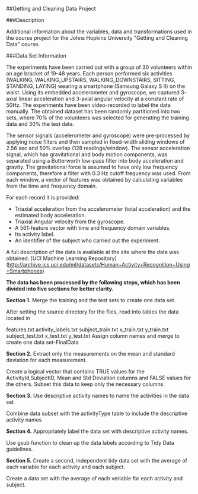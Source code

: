##Getting and Cleaning Data Project


###Description

Additional information about the variables, data and transformations used in the course project for the Johns Hopkins University "Getting and Cleaning Data" course.

###Data Set Information

The experiments have been carried out with a group of 30 volunteers within an age bracket of 19-48 years. Each person performed six activities (WALKING, WALKING_UPSTAIRS, WALKING_DOWNSTAIRS, SITTING, STANDING, LAYING) wearing a smartphone (Samsung Galaxy S II) on the waist. Using its embedded accelerometer and gyroscope, we captured 3-axial linear acceleration and 3-axial angular velocity at a constant rate of 50Hz. The experiments have been video-recorded to label the data manually. The obtained dataset has been randomly partitioned into two sets, where 70% of the volunteers was selected for generating the training data and 30% the test data.

The sensor signals (accelerometer and gyroscope) were pre-processed by applying noise filters and then sampled in fixed-width sliding windows of 2.56 sec and 50% overlap (128 readings/window). The sensor acceleration signal, which has gravitational and body motion components, was separated using a Butterworth low-pass filter into body acceleration and gravity. The gravitational force is assumed to have only low frequency components, therefore a filter with 0.3 Hz cutoff frequency was used. From each window, a vector of features was obtained by calculating variables from the time and frequency domain.

For each record it is provided:

- Triaxial acceleration from the accelerometer (total acceleration) and the estimated body acceleration.
- Triaxial Angular velocity from the gyroscope. 
- A 561-feature vector with time and frequency domain variables. 
- Its activity label. 
- An identifier of the subject who carried out the experiment.

A full description of the data is available at the site where the data was obtained: [UCI Machine Learning Repository] (http://archive.ics.uci.edu/ml/datasets/Human+Activity+Recognition+Using+Smartphones)


**The data has been processed by the following steps, which has been divided into five sections for better clarity.**

**Section 1.** 
Merge the training and the test sets to create one data set.

After setting the source directory for the files, read into tables the data located in

features.txt
activity_labels.txt
subject_train.txt
x_train.txt
y_train.txt
subject_test.txt
x_test.txt
y_test.txt
Assign column names and merge to create one data set-FinalData

**Section 2.** 
Extract only the measurements on the mean and standard deviation for each measurement.

Create a logical vector that contains TRUE values for the ActivityId,SubjectID, Mean and Std Deviation columns and FALSE values for the others. 
Subset this data to keep only the necessary columns.

**Section 3.** 
Use descriptive activity names to name the activities in the data set

Combine data subset with the activityType table to include the descriptive activity names

**Section 4.** 
Appropriately label the data set with descriptive activity names.

Use gsub function to clean up the data labels according to Tidy Data guidelines.

**Section 5.** 
Create a second, independent tidy data set with the average of each variable for each activity and each subject.

Create a data set with the average of each veriable for each activity and subject.
